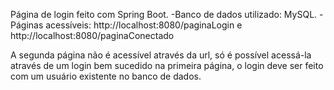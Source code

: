 Página de login feito com Spring Boot.
-Banco de dados utilizado: MySQL.
-Páginas acessíveis: http://localhost:8080/paginaLogin e http://localhost:8080/paginaConectado

A segunda página não é acessível através da url, só é possível acessá-la através de um login bem sucedido na primeira página, o login deve ser feito com um usuário existente no banco de dados.
